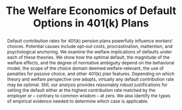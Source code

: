 ---
layout:
title: "The Welfare Economics of Default Options in 401(k) Plans"
description: ""
category: research
published: 1
peer: 1
tags: research
abstract: Default contribution rates for 401(k) pension plans powerfully influence workers’ choices. Potential causes include opt-out costs, procrastination, inattention, and psychological anchoring.  We examine the welfare implications of defaults under each of these theories.  We show how the optimal default, the magnitude of the welfare effects, and the degree of normative ambiguity depend on the behavioral model, the scope of the choice domain deemed welfare-relevant, the use of penalties for passive choice, and other 401(k) plan features.  Depending on which theory and welfare perspective one adopts, virtually any default contribution rate may be optimal.  Still, our analysis provides reasonably robust justifications for setting the default either at the highest contribution rate matched by the employer or &ndash; contrary to common wisdom &ndash; at zero.  We also identify the types of empirical evidence needed to determine which case is applicable.
journal: American Economic Review (September 2015)
data_note: Proprietary data for this paper was generously provided by Brigitte Madrian. 
link: /assets/Defaults-and-Welfare-Complete.pdf
bibtex: "http://andreyfradkin.com/assets/bibtex_papers/welfare_bib.html"
order: 1
coauthors: (with <a href = "http://www.stanford.edu/~bernheim/">Douglas Bernheim</a> and Igor Popov)
appendix: "/assets/Defaults-and-Welfare-Appendix.pdf"
js: "toggleMe('welfare'); return false;"
js_abbrev: 'welfare'
bib: <br> @article{bernheimfradkinpopov,
  title={The Welfare Economics of Default Options in 401 (k) Plans},
  author={Bernheim, B Douglas and Fradkin, Andrey and Popov, Igor},
  year={2015},
  journal={American Economic Review}}
bibjs: "toggleMe('welfare_bib'); return false;"
bib_abbrev: 'welfare_bib'
---